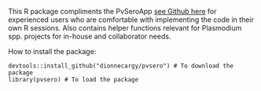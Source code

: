 This R package compliments the PvSeroApp [see Github here](https://github.com/dionnecargy/PvSeroApp) for experienced users who are comfortable with implementing the code in their own R sessions. Also contains helper functions relevant for Plasmodium spp. projects for in-house and collaborator needs. 

How to install the package:

```{r}
devtools::install_github("dionnecargy/pvsero") # To download the package
library(pvsero) # To load the package 
```
